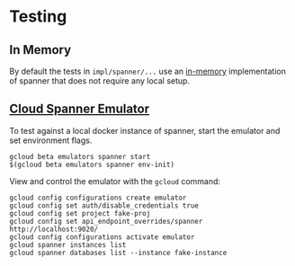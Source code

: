 
# Testing

## In Memory

By default the tests in `impl/spanner/...` use an [in-memory](cloud.google.com/go/spanner/spannertest) implementation of spanner that does not require any local setup.


## [Cloud Spanner Emulator](https://cloud.google.com/spanner/docs/emulator)

To test against a local docker instance of spanner, start the emulator and set environment flags. 

```
gcloud beta emulators spanner start
$(gcloud beta emulators spanner env-init)
```

View and control the emulator with the `gcloud` command:

```
gcloud config configurations create emulator
gcloud config set auth/disable_credentials true
gcloud config set project fake-proj
gcloud config set api_endpoint_overrides/spanner http://localhost:9020/
gcloud config configurations activate emulator
gcloud spanner instances list
gcloud spanner databases list --instance fake-instance
```
